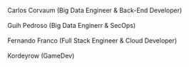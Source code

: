 Carlos Corvaum (Big Data Engineer & Back-End Developer) <br>
<br>
Guih Pedroso (Big Data Enginerr & SecOps)<br>
<br>
Fernando Franco (Full Stack Engineer & Cloud Developer)<br>
<br>
Kordeyrow (GameDev)
